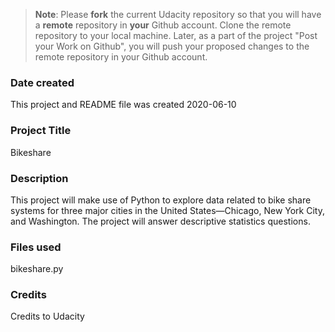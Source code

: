 >**Note**: Please **fork** the current Udacity repository so that you will have a **remote** repository in **your** Github account. Clone the remote repository to your local machine. Later, as a part of the project "Post your Work on Github", you will push your proposed changes to the remote repository in your Github account.

### Date created
This project and README file was created 2020-06-10

### Project Title
Bikeshare

### Description
This project will make use of Python to explore data related to bike share systems for three major cities in the United States—Chicago, New York City, and Washington. The project will answer descriptive statistics questions.

### Files used
bikeshare.py

### Credits
Credits to Udacity

